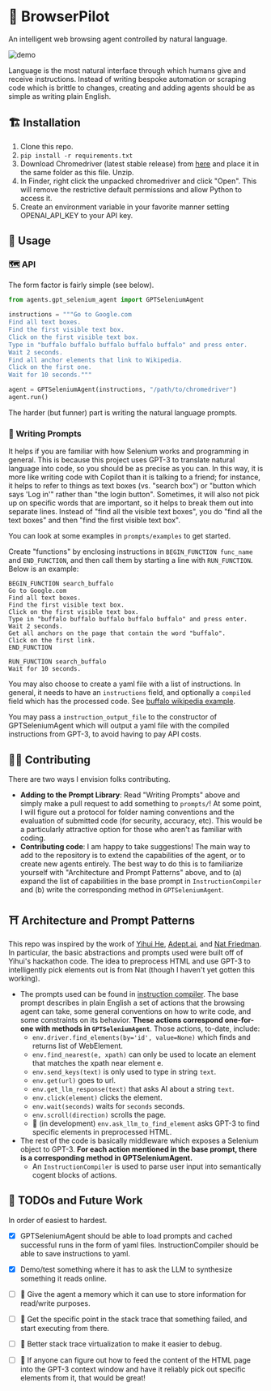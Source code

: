 # 🛫 BrowserPilot

An intelligent web browsing agent controlled by natural language.

![demo](assets/demo_buffalo.gif)

Language is the most natural interface through which humans give and receive instructions. Instead of writing bespoke automation or scraping code which is brittle to changes, creating and adding agents should be as simple as writing plain English.

## 🏗️ Installation

1. Clone this repo.
2. `pip install -r requirements.txt`
3. Download Chromedriver (latest stable release) from [here](https://sites.google.com/chromium.org/driver/) and place it in the same folder as this file. Unzip.
4. In Finder, right click the unpacked chromedriver and click "Open". This will remove the restrictive default permissions and allow Python to access it.
5. Create an environment variable in your favorite manner setting OPENAI_API_KEY to your API key.


## 🦭 Usage
### 🗺️ API
The form factor is fairly simple (see below).

```python
from agents.gpt_selenium_agent import GPTSeleniumAgent

instructions = """Go to Google.com
Find all text boxes.
Find the first visible text box.
Click on the first visible text box.
Type in "buffalo buffalo buffalo buffalo buffalo" and press enter.
Wait 2 seconds.
Find all anchor elements that link to Wikipedia.
Click on the first one.
Wait for 10 seconds."""

agent = GPTSeleniumAgent(instructions, "/path/to/chromedriver")
agent.run()
```

The harder (but funner) part is writing the natural language prompts.


### 📑 Writing Prompts

It helps if you are familiar with how Selenium works and programming in general. This is because this project uses GPT-3 to translate natural language into code, so you should be as precise as you can. In this way, it is more like writing code with Copilot than it is talking to a friend; for instance, it helps to refer to things as text boxes (vs. "search box") or "button which says 'Log in'" rather than "the login button". Sometimes, it will also not pick up on specific words that are important, so it helps to break them out into separate lines. Instead of "find all the visible text boxes", you do "find all the text boxes" and then "find the first visible text box".

You can look at some examples in `prompts/examples` to get started.

Create "functions" by enclosing instructions in ```BEGIN_FUNCTION func_name``` and ```END_FUNCTION```, and then call them by starting a line with ```RUN_FUNCTION```. Below is an example:

```
BEGIN_FUNCTION search_buffalo
Go to Google.com
Find all text boxes.
Find the first visible text box.
Click on the first visible text box.
Type in "buffalo buffalo buffalo buffalo buffalo" and press enter.
Wait 2 seconds.
Get all anchors on the page that contain the word "buffalo".
Click on the first link.
END_FUNCTION

RUN_FUNCTION search_buffalo
Wait for 10 seconds.
```

You may also choose to create a yaml file with a list of instructions. In general, it needs to have an `instructions` field, and optionally a `compiled` field which has the processed code. See [buffalo wikipedia example](prompts/examples/buffalo_wikipedia.yaml). 

You may pass a `instruction_output_file` to the constructor of GPTSeleniumAgent which will output a yaml file with the compiled instructions from GPT-3, to avoid having to pay API costs. 

## ✋🏼 Contributing
There are two ways I envision folks contributing.

- **Adding to the Prompt Library**: Read "Writing Prompts" above and simply make a pull request to add something to `prompts/`! At some point, I will figure out a protocol for folder naming conventions and the evaluation of submitted code (for security, accuracy, etc). This would be a particularly attractive option for those who aren't as familiar with coding.
- **Contributing code**: I am happy to take suggestions! The main way to add to the repository is to extend the capabilities of the agent, or to create new agents entirely. The best way to do this is to familiarize yourself with "Architecture and Prompt Patterns" above, and to (a) expand the list of capabilities in the base prompt in `InstructionCompiler` and (b) write the corresponding method in `GPTSeleniumAgent`. 

## ⛩️ Architecture and Prompt Patterns

This repo was inspired by the work of [Yihui He](https://github.com/yihui-he/ActGPT), [Adept.ai](https://adept.ai/), and [Nat Friedman](https://github.com/nat/natbot). In particular, the basic abstractions and prompts used were built off of Yihui's hackathon code. The idea to preprocess HTML and use GPT-3 to intelligently pick elements out is from Nat (though I haven't yet gotten this working). 

- The prompts used can be found in [instruction compiler](agents/compilers/instruction_compiler.py). The base prompt describes in plain English a set of actions that the browsing agent can take, some general conventions on how to write code, and some constraints on its behavior. **These actions correspond one-for-one with methods in `GPTSeleniumAgent`**. Those actions, to-date, include:
    - `env.driver.find_elements(by='id', value=None)` which finds and returns list of WebElement.
    - `env.find_nearest(e, xpath)` can only be used to locate an element that matches the xpath near element e. 
    - `env.send_keys(text)` is only used to type in string `text`. 
    - `env.get(url)` goes to url.
    - `env.get_llm_response(text)` that asks AI about a string `text`.
    - `env.click(element)` clicks the element.
    - `env.wait(seconds)` waits for `seconds` seconds.
    - `env.scroll(direction)` scrolls the page.
    - 🚧 (in development) `env.ask_llm_to_find_element` asks GPT-3 to find specific elements in preprocessed HTML.
- The rest of the code is basically middleware which exposes a Selenium object to GPT-3. **For each action mentioned in the base prompt, there is a corresponding method in GPTSeleniumAgent.**
    - An `InstructionCompiler` is used to parse user input into semantically cogent blocks of actions.


## 🚧 TODOs and Future Work
In order of easiest to hardest.
- [x] GPTSeleniumAgent should be able to load prompts and cached successful runs in the form of yaml files. InstructionCompiler should be able to save instructions to yaml.
- [x] Demo/test something where it has to ask the LLM to synthesize something it reads online.
- [ ] 💭 Give the agent a memory which it can use to store information for read/write purposes.
- [ ] 🎯 Get the specific point in the stack trace that something failed, and start executing from there.
- [ ] 🥞 Better stack trace virtualization to make it easier to debug.
- [ ] 🚨 If anyone can figure out how to feed the content of the HTML page into the GPT-3 context window and have it reliably pick out specific elements from it, that would be great!

